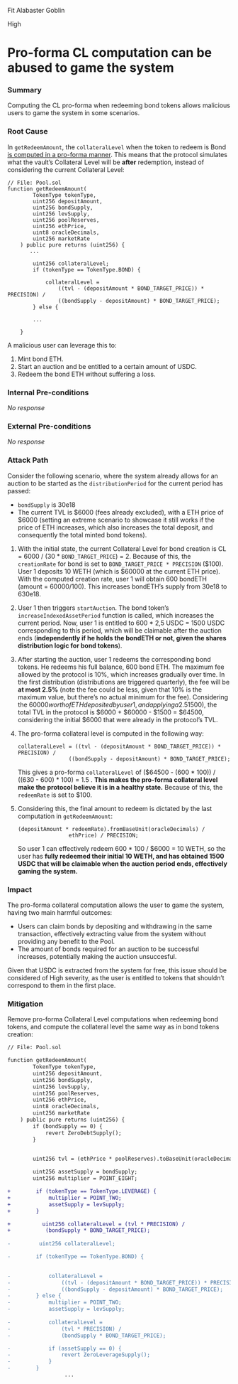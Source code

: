 Fit Alabaster Goblin

High

# Pro-forma CL computation can be abused to game the system

### Summary

Computing the CL pro-forma when redeeming bond tokens allows malicious users to game the system in some scenarios.

### Root Cause

In `getRedeemAmount`, the `collateralLevel` when the token to redeem is Bond [is computed in a pro-forma manner](https://github.com/sherlock-audit/2024-12-plaza-finance/blob/main/plaza-evm/src/Pool.sol#L498). This means that the protocol simulates what the vault’s Collateral Level will be **after** redemption, instead of considering the current Collateral Level:

```solidity
// File: Pool.sol
function getRedeemAmount(
        TokenType tokenType,
        uint256 depositAmount,
        uint256 bondSupply,
        uint256 levSupply,
        uint256 poolReserves,
        uint256 ethPrice,
        uint8 oracleDecimals,
        uint256 marketRate
    ) public pure returns (uint256) {
       ...

        uint256 collateralLevel;
        if (tokenType == TokenType.BOND) {
				
            collateralLevel = 
                ((tvl - (depositAmount * BOND_TARGET_PRICE)) * PRECISION) /  
                ((bondSupply - depositAmount) * BOND_TARGET_PRICE); 
        } else {
        
        ...
        
    }
```

A malicious user can leverage this to:

1. Mint bond ETH.
2. Start an auction and be entitled to a certain amount of USDC.
3. Redeem the bond ETH without suffering a loss.

### Internal Pre-conditions

_No response_

### External Pre-conditions

_No response_

### Attack Path

Consider the following scenario, where the system already allows for an auction to be started as the `distributionPeriod` for the current period has passed:

- `bondSupply` is 30e18
- The current TVL is $6000 (fees already excluded), with a ETH price of $6000 (setting an extreme scenario to showcase it still works if the price of ETH increases, which also increases the total deposit, and consequently the total minted bond tokens).
1. With the initial state, the current Collateral Level for bond creation is CL = 6000 / (30 * `BOND_TARGET_PRICE`) = 2. Because of this, the `creationRate` for bond is set to `BOND_TARGET_PRICE * PRECISION` ($100). User 1 deposits 10 WETH (which is $60000 at the current ETH price). With the computed creation rate, user 1 will obtain 600 bondETH (amount = 60000/100). This increases bondETH’s supply from 30e18 to 630e18.
2. User 1 then triggers `startAuction`. The bond token’s `increaseIndexedAssetPeriod` function is called, which increases the current period. Now, user 1 is entitled to 600 * 2,5 USDC = 1500 USDC corresponding to this period, which will be claimable after the auction ends (**independently if he holds the bondETH or not, given the shares distribution logic for bond tokens**).
3. After starting the auction, user 1 redeems the corresponding bond tokens. He redeems his full balance, 600 bond ETH. The maximum fee allowed by the protocol is 10%, which increases gradually over time. In the first distribution (distributions are triggered quarterly), the fee will be **at most 2.5%** (note the fee could be less, given that 10% is the maximum value, but there’s no actual minimum for the fee). Considering the $60000 worth of ETH deposited by user 1, and applying a 2.5% fee ($1500), the total TVL in the protocol is $6000 + $60000 - $1500 = $64500, considering the initial $6000 that were already in the protocol’s TVL. 
4. The pro-forma collateral level is computed in the following way: 
    
    ```solidity
    collateralLevel = ((tvl - (depositAmount * BOND_TARGET_PRICE)) * PRECISION) /  
                    ((bondSupply - depositAmount) * BOND_TARGET_PRICE); 
    ```
    
    This gives a pro-forma `collateralLevel` of ($64500 - (600 * 100)) / ((630 - 600) * 100) = 1.5 . **This makes the pro-forma collateral level make the protocol believe it is in a healthy state.** Because of this, the `redeemRate` is set to $100.
    
5. Considering this, the final amount to redeem is dictated by the last computation in `getRedeemAmount`:
    
    ```solidity
    (depositAmount * redeemRate).fromBaseUnit(oracleDecimals) /
                    ethPrice) / PRECISION;
    ```
    
    So user 1 can effectively redeem 600 * 100 / $6000 = 10 WETH, so the user has **fully redeemed their initial 10 WETH, and has obtained 1500 USDC that will be claimable when the auction period ends, effectively gaming the system.**

### Impact

The pro-forma collateral computation allows the user to game the system, having two main harmful outcomes:

- Users can claim bonds by depositing and withdrawing in the same transaction, effectively extracting value from the system without providing any benefit to the Pool.
- The amount of bonds required for an auction to be successful increases, potentially making the auction unsuccesful.

Given that USDC is extracted from the system for free, this issue should be considered of High severity, as the user is entitled to tokens that shouldn’t correspond to them in the first place.

### Mitigation

Remove pro-forma Collateral Level computations when redeeming bond tokens, and compute the collateral level the same way as in bond tokens creation:

```diff
// File: Pool.sol

function getRedeemAmount(
        TokenType tokenType,
        uint256 depositAmount,
        uint256 bondSupply,
        uint256 levSupply,
        uint256 poolReserves,
        uint256 ethPrice,
        uint8 oracleDecimals,
        uint256 marketRate
    ) public pure returns (uint256) {
        if (bondSupply == 0) {
            revert ZeroDebtSupply();
        }

        
        uint256 tvl = (ethPrice * poolReserves).toBaseUnit(oracleDecimals); 

        uint256 assetSupply = bondSupply;
        uint256 multiplier = POINT_EIGHT;

+        if (tokenType == TokenType.LEVERAGE) {
+            multiplier = POINT_TWO;
+            assetSupply = levSupply;
+        }

+          uint256 collateralLevel = (tvl * PRECISION) / 
+           (bondSupply * BOND_TARGET_PRICE); 
            
-         uint256 collateralLevel;

-        if (tokenType == TokenType.BOND) {

         
-            collateralLevel = 
-                ((tvl - (depositAmount * BOND_TARGET_PRICE)) * PRECISION) /  
-                ((bondSupply - depositAmount) * BOND_TARGET_PRICE); 
-        } else {
-            multiplier = POINT_TWO;
-            assetSupply = levSupply;
            
-            collateralLevel =
-                (tvl * PRECISION) /
-                (bondSupply * BOND_TARGET_PRICE);

-            if (assetSupply == 0) {
-                revert ZeroLeverageSupply();
-            }
-        }
				  ...
```